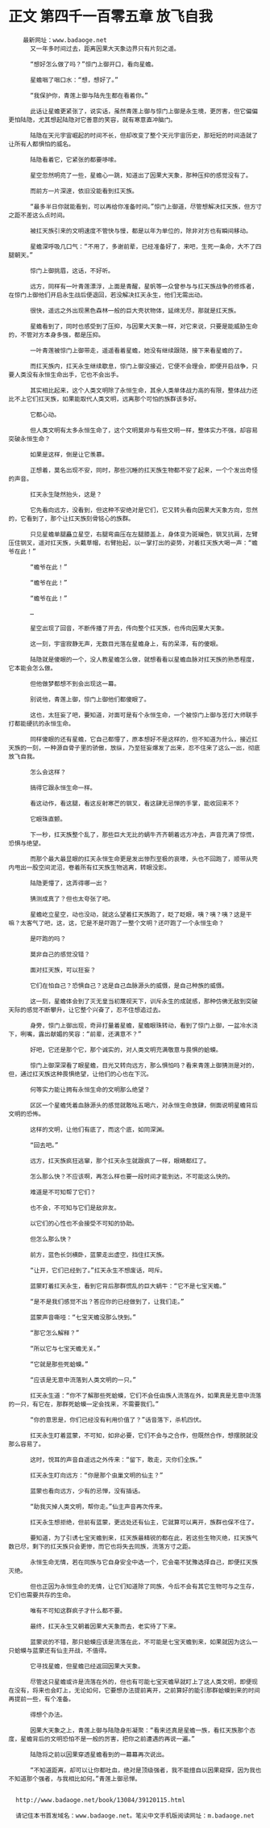 # 正文 第四千一百零五章 放飞自我
        最新网址：www.badaoge.net
          又一年多时间过去，距离因果大天象边界只有片刻之遥。
      
          “想好怎么做了吗？”惊门上御开口，看向星蟾。
      
          星蟾咽了咽口水：“想，想好了。”
      
          “我保护你，青莲上御与陆先生都在看着你。”
      
          此话让星蟾更紧张了，说实话，虽然青莲上御与惊门上御是永生境，更厉害，但它偏偏更怕陆隐，尤其想起陆隐对它善意的笑容，就有寒意直冲脑门。
      
          陆隐在天元宇宙崛起的时间不长，但却改变了整个天元宇宙历史，那短短的时间造就了让所有人都惧怕的威名。
      
          陆隐看着它，它紧张的都要哆嗦。
      
          星空忽然明亮了一些，星蟾心一跳，知道出了因果大天象，那种压抑的感觉没有了。
      
          而前方一片深邃，依旧没能看到扛天族。
      
          “最多半日你就能看到，可以再给你准备时间。”惊门上御道，尽管想解决扛天族，但方寸之距不差这么点时间。
      
          被扛天族引来的文明速度不管快与慢，都是以年为单位的，除非对方也有瞬间移动。
      
          星蟾深呼吸几口气：“不用了，多谢前辈，已经准备好了，来吧，生死一条命，大不了四腿朝天。”
      
          惊门上御挑眉，这话，不好听。
      
          远方，同样有一叶青莲漂浮，上面是青醒，星帆等一众曾参与与扛天族战争的修炼者，在惊门上御他们开启永生战后便退回，若没解决扛天永生，他们无需出动。
      
          很快，遥远之外出现黑色森林一般的巨大壳状物体，延绵无尽，那就是扛天族。
      
          星蟾看到了，同时也感受到了压抑，与因果大天象一样，对它来说，只要是能威胁生命的，不管对方本身多强，都是压抑。
      
          一叶青莲被惊门上御带走，遥遥看着星蟾，她没有继续跟随，接下来看星蟾的了。
      
          而扛天族内，扛天永生继续歇息，惊门上御没接近，它便不会理会，即便开启战争，只要人类没有永恒生命出手，它也不会出手。
      
          其实相比起来，这个人类文明除了永恒生命，其余人类单体战力高的有限，整体战力还比不上它们扛天族，如果能取代人类文明，远离那个可怕的族群该多好。
      
          它都心动。
      
          但人类文明有太多永恒生命了，这个文明莫非与有些文明一样，整体实力不强，却容易突破永恒生命？
      
          如果是这样，倒是让它羡慕。
      
          正想着，莫名出现不安，同时，那些沉睡的扛天族生物都不安了起来，一个个发出奇怪的声音。
      
          扛天永生陡然抬头，这是？
      
          它先看向远方，没看到，但这种不安绝对是它们，它又转头看向因果大天象方向，忽然的，它看到了，那个让扛天族刻骨铭心的族群。
      
          只见星蟾单腿矗立星空，右腿弯曲压在左腿膝盖上，身体变为斑斓色，钢叉抗肩，左臂压住钢叉，遥对扛天族，头戴草帽，右臂抬起，以一掌打出的姿势，对着扛天族大喝一声：“蟾爷在此！”
      
          “蟾爷在此！”
      
          “蟾爷在此！”
      
          “蟾爷在此！”
      
          …
      
          星空出现了回音，不断传播了开去，传向整个扛天族，也传向因果大天象。
      
          这一刻，宇宙寂静无声，无数目光落在星蟾身上，有的呆滞，有的傻眼。
      
          陆隐就是傻眼的一个，没人教星蟾怎么做，就想看看以星蟾血脉对扛天族的熟悉程度，它本能会怎么做。
      
          但他做梦都想不到会出现这一幕。
      
          别说他，青莲上御，惊门上御他们都傻眼了。
      
          这也，太狂妄了吧，要知道，对面可是有个永恒生命，一个被惊门上御与苦灯大师联手打都能硬抗的永恒生命。
      
          同样傻眼的还有星蟾，它自己都懵了，原本想好不是这样的，但不知道为什么，接近扛天族的一刻，一种源自骨子里的骄傲，放纵，乃至狂妄爆发了出来，忍不住来了这么一出，彻底放飞自我。
      
          怎么会这样？
      
          搞得它跟永恒生命一样。
      
          看这动作，看这腿，看这反射寒芒的钢叉，看这肆无忌惮的手掌，能收回来不？
      
          它眼珠直颤。
      
          下一秒，扛天族整个乱了，那些巨大无比的蜗牛齐齐朝着远方冲去，声音充满了惊慌，恐惧与绝望。
      
          而那个最大最显眼的扛天永恒生命更是发出惨烈至极的哀嚎，头也不回跑了，顺带从壳内甩出一股空间泥沼，卷着所有扛天族生物逃离，转眼没影。
      
          陆隐更懵了，这弄得哪一出？
      
          猜测成真了？但也太夸张了吧。
      
          星蟾屹立星空，动也没动，就这么望着扛天族跑了，眨了眨眼，咦？咦？咦？这是干嘛？太客气了吧，这，这，它是不是吓跑了一整个文明？还吓跑了一个永恒生命？
      
          是吓跑的吗？
      
          莫非自己的感觉没错？
      
          面对扛天族，可以狂妄？
      
          它们在怕自己？恐惧自己？这是自己血脉源头的威慑，是自己种族的威慑。
      
          这一刻，星蟾体会到了灭无皇当初蔑视天下，训斥永生的成就感，那种仿佛无敌到突破天际的感觉不断攀升，让它整个兴奋了，忍不住想追过去。
      
          身旁，惊门上御出现，奇异打量着星蟾，星蟾眼珠转动，看到了惊门上御，一盆冷水浇下，咧嘴，露出献媚的笑容：“前辈，还满意不？”
      
          好吧，它还是那个它，那个诚实的，对人类文明充满敬意与畏惧的蛤蟆。
      
          惊门上御深深看了眼星蟾，目光又转向远方，那么惧怕吗？看来青莲上御猜测是对的，但，通过扛天族这种畏惧绝望，让他们的心也在下沉。
      
          何等实力能让拥有永恒生命的文明那么绝望？
      
          区区一个星蟾凭着血脉源头的感觉就敢吆五喝六，对永恒生命放肆，侧面说明星蟾背后文明的恐怖。
      
          这样的文明，让他们有底了，而这个底，如同深渊。
      
          “回去吧。”
      
          远方，扛天族疯狂逃窜，那个扛天永生就跟疯了一样，眼睛都红了。
      
          怎么那么快？不应该啊，再怎么样也要一段时间才能到达，不可能这么快的。
      
          难道是不可知帮了它们？
      
          也不会，不可知与它们是敌非友。
      
          以它们的心性也不会接受不可知的协助。
      
          但怎么那么快？
      
          前方，蓝色长剑横卧，蓝蒙走出虚空，挡住扛天族。
      
          “让开，它们已经到了。”扛天永生不想废话，呵斥。
      
          蓝蒙盯着扛天永生，看到它背后那群慌乱的巨大蜗牛：“它不是七宝天蟾。”
      
          “是不是我们感觉不出？答应你的已经做到了，让我们走。”
      
          蓝蒙声音嘶哑：“七宝天蟾没那么快到。”
      
          “那它怎么解释？”
      
          “所以它与七宝天蟾无关。”
      
          “它就是那些死蛤蟆。”
      
          “应该是无意中流落到人类文明的一只。”
      
          扛天永生道：“你不了解那些死蛤蟆，它们不会任由族人流落在外，如果真是无意中流落的一只，有它在，那群死蛤蟆一定会找来，不需要我们。”
      
          “你的意思是，你们已经没有利用价值了？”话音落下，杀机四伏。
      
          扛天永生盯着蓝蒙，不可知，如非必要，它们不会与之合作，但既然合作，想摆脱就没那么容易了。
      
          这时，悦耳的声音自遥远之外传来：“留下，敢走，灭你们全族。”
      
          扛天永生盯向远方：“你是那个虫巢文明的仙主？”
      
          蓝蒙也看向远方，少有的忌惮，没有插话。
      
          “助我灭掉人类文明，帮你走。”仙主声音再次传来。
      
          扛天永生想拒绝，但前有蓝蒙，更远处还有仙主，它就算可以离开，族群也保不住了。
      
          要知道，为了引诱七宝天蟾到来，扛天族最精锐的都在此，若这些生物灭绝，扛天族气数已尽，剩下的扛天族只会更惨，而它也将失去同族，流落方寸之距。
      
          永恒生命无情，若在同族与它自身安全中选一个，它会毫不犹豫选择自己，即便扛天族灭绝。
      
          但也正因为永恒生命的无情，让它们知道除了同族，今后不会有其它生物可与之生存，它们也需要共存的生命。
      
          唯有不可知这群疯子才什么都不要。
      
          最终，扛天永生又朝着因果大天象而去，老实待了下来。
      
          蓝蒙说的不错，那只蛤蟆应该是流落在此，不可能是七宝天蟾到来，如果就因为这么一只蛤蟆与蓝蒙还有仙主开战，不值得。
      
          它寻找星蟾，但星蟾已经返回因果大天象。
      
          尽管这只星蟾或许是流落在外的，但也有可能七宝天蟾早就盯上了这人类文明，即便现在没有，将来也会盯上，无论如何，它要想办法提前离开，之前算好的能引那群蛤蟆到来的时间再提前一些，有个准备。
      
          得想个办法。
      
          因果大天象之上，青莲上御与陆隐身形凝聚：“看来还真是星蟾一族，看扛天族那个态度，星蟾背后的文明恐怕不是一般的厉害，把你之前遭遇的再说一遍。”
      
          陆隐将之前以因果穿透星蟾看到的一幕幕再次说出。
      
          “不知道距离，却可以让你都吐血，绝对是顶级强者，我不能擅自以因果窥探，因为我也不知道那个强者，与我相比如何。”青莲上御忌惮。
      
      
      http://www.badaoge.net/book/13084/39120115.html
      
      请记住本书首发域名：www.badaoge.net。笔尖中文手机版阅读网址：m.badaoge.net